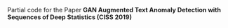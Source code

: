 Partial code for the Paper <B>GAN Augmented Text Anomaly Detection with Sequences of Deep Statistics (CISS 2019)</B>
